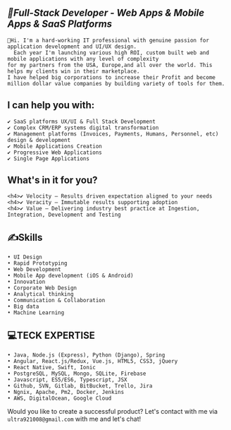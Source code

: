 <h2><i>🥇Full-Stack Developer - Web Apps & Mobile Apps & SaaS Platforms</i></h2> 

```
👋Hi. I'm a hard-working IT professional with genuine passion for application development and UI/UX design.
  Each year I'm launching various high ROI, custom built web and mobile applications with any level of complexity
for my partners from the USA, Europe,and all over the world. This helps my clients win in their marketplace.
I have helped big corporations to increase their Profit and become million dollar value companies by building variety of tools for them.
```

## I can help you with:
```
✔ SaaS platforms UX/UI & Full Stack Development
✔ Complex CRM/ERP systems digital transformation
✔ Management platforms (Invoices, Payments, Humans, Personnel, etc) design & development
✔ Mobile Applications Creation
✔ Progressive Web Applications
✔ Single Page Applications
```

## What's in it for you?
```
<h4>✔ Velocity – Results driven expectation aligned to your needs
<h4>✔ Veracity – Immutable results supporting adoption
<h4>✔ Value – Delivering industry best practice at Ingestion, Integration, Development and Testing
```

## ✍️Skills
```• UX Design
• UI Design
• Rapid Prototyping
• Web Development
• Mobile App development (iOS & Android)
• Innovation
• Corporate Web Design
• Analytical thinking
• Communication & Collaboration
• Big data
• Machine Learning
```

## 💻TECK EXPERTISE
```• FIGMA
• Java, Node.js (Express), Python (Django), Spring
• Angular, React.js/Redux, Vue.js, HTML5, CSS3, jQuery
• React Native, Swift, Ionic
• PostgreSQL, MySQL, Mongo, SQLite, Firebase
• Javascript, ES5/ES6, Typescript, JSX
• Github, SVN, Gitlab, BitBucket, Trello, Jira
• Ngnix, Apache, Pm2, Docker, Jenkins
• AWS, DigitalOcean, Google Cloud
```
Would you like to create a successful product?
Let's contact with me via `ultra921008@gmail.com` with me and let's chat!
